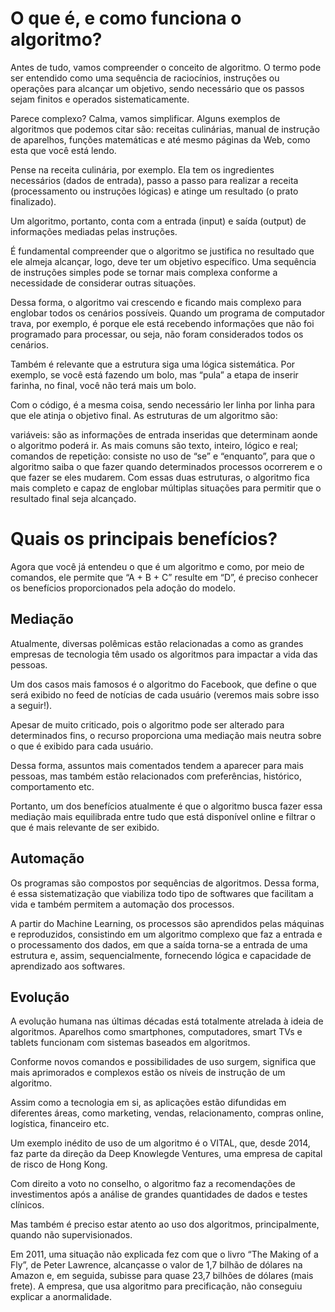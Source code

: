 # O que é, e como funciona o algoritmo?

Antes de tudo, vamos compreender o conceito de algoritmo. O termo pode ser entendido como uma sequência de raciocínios, instruções ou operações para alcançar um objetivo, sendo necessário que os passos sejam finitos e operados sistematicamente.

Parece complexo? Calma, vamos simplificar. Alguns exemplos de algoritmos que podemos citar são: receitas culinárias, manual de instrução de aparelhos, funções matemáticas e até mesmo páginas da Web, como esta que você está lendo.

Pense na receita culinária, por exemplo. Ela tem os ingredientes necessários (dados de entrada), passo a passo para realizar a receita (processamento ou instruções lógicas) e atinge um resultado (o prato finalizado). 

Um algoritmo, portanto, conta com a entrada (input) e saída (output) de informações mediadas pelas instruções.

É fundamental compreender que o algoritmo se justifica no resultado que ele almeja alcançar, logo, deve ter um objetivo específico. Uma sequência de instruções simples pode se tornar mais complexa conforme a necessidade de considerar outras situações.

Dessa forma, o algoritmo vai crescendo e ficando mais complexo para englobar todos os cenários possíveis. Quando um programa de computador trava, por exemplo, é porque ele está recebendo informações que não foi programado para processar, ou seja, não foram considerados todos os cenários.

Também é relevante que a estrutura siga uma lógica sistemática. Por exemplo, se você está fazendo um bolo, mas “pula” a etapa de inserir farinha, no final, você não terá mais um bolo.

Com o código, é a mesma coisa, sendo necessário ler linha por linha para que ele atinja o objetivo final. As estruturas de um algoritmo são:

variáveis: são as informações de entrada inseridas que determinam aonde o algoritmo poderá ir. As mais comuns são texto, inteiro, lógico e real;
comandos de repetição: consiste no uso de “se” e “enquanto”, para que o algoritmo saiba o que fazer quando determinados processos ocorrerem e o que fazer se eles mudarem.
Com essas duas estruturas, o algoritmo fica mais completo e capaz de englobar múltiplas situações para permitir que o resultado final seja alcançado.

# Quais os principais benefícios?
Agora que você já entendeu o que é um algoritmo e como, por meio de comandos, ele permite que “A + B + C” resulte em “D”, é preciso conhecer os benefícios proporcionados pela adoção do modelo.

## Mediação
Atualmente, diversas polêmicas estão relacionadas a como as grandes empresas de tecnologia têm usado os algoritmos para impactar a vida das pessoas.

Um dos casos mais famosos é o algoritmo do Facebook, que define o que será exibido no feed de notícias de cada usuário (veremos mais sobre isso a seguir!).

Apesar de muito criticado, pois o algoritmo pode ser alterado para determinados fins, o recurso proporciona uma mediação mais neutra sobre o que é exibido para cada usuário.

Dessa forma, assuntos mais comentados tendem a aparecer para mais pessoas, mas também estão relacionados com preferências, histórico, comportamento etc.

Portanto, um dos benefícios atualmente é que o algoritmo busca fazer essa mediação mais equilibrada entre tudo que está disponível online e filtrar o que é mais relevante de ser exibido.

## Automação
Os programas são compostos por sequências de algoritmos. Dessa forma, é essa sistematização que viabiliza todo tipo de softwares que facilitam a vida e também permitem a automação dos processos.

A partir do Machine Learning, os processos são aprendidos pelas máquinas e reproduzidos, consistindo em um algoritmo complexo que faz a entrada e o processamento dos dados, em que a saída torna-se a entrada de uma estrutura e, assim, sequencialmente, fornecendo lógica e capacidade de aprendizado aos softwares.

## Evolução
A evolução humana nas últimas décadas está totalmente atrelada à ideia de algoritmos. Aparelhos como smartphones, computadores, smart TVs e tablets funcionam com sistemas baseados em algoritmos.

Conforme novos comandos e possibilidades de uso surgem, significa que mais aprimorados e complexos estão os níveis de instrução de um algoritmo.

Assim como a tecnologia em si, as aplicações estão difundidas em diferentes áreas, como marketing, vendas, relacionamento, compras online, logística, financeiro etc.

Um exemplo inédito de uso de um algoritmo é o VITAL, que, desde 2014, faz parte da direção da Deep Knowlegde Ventures, uma empresa de capital de risco de Hong Kong.

Com direito a voto no conselho, o algoritmo faz a recomendações de investimentos após a análise de grandes quantidades de dados e testes clínicos.

Mas também é preciso estar atento ao uso dos algoritmos, principalmente, quando não supervisionados.

Em 2011, uma situação não explicada fez com que o livro “The Making of a Fly”, de Peter Lawrence, alcançasse o valor de 1,7 bilhão de dólares na Amazon e, em seguida, subisse para quase 23,7 bilhões de dólares (mais frete). A empresa, que usa algoritmo para precificação, não conseguiu explicar a anormalidade.